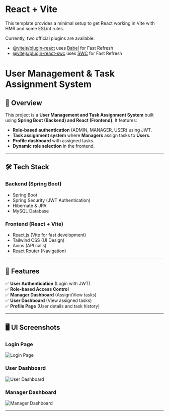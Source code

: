 # React + Vite

This template provides a minimal setup to get React working in Vite with HMR and some ESLint rules.

Currently, two official plugins are available:

- [@vitejs/plugin-react](https://github.com/vitejs/vite-plugin-react/blob/main/packages/plugin-react/README.md) uses [Babel](https://babeljs.io/) for Fast Refresh
- [@vitejs/plugin-react-swc](https://github.com/vitejs/vite-plugin-react-swc) uses [SWC](https://swc.rs/) for Fast Refresh

# **User Management & Task Assignment System**  

## 🚀 **Overview**  
This project is a **User Management and Task Assignment System** built using **Spring Boot (Backend) and React (Frontend)**. It features:  
- **Role-based authentication** (ADMIN, MANAGER, USER) using JWT.  
- **Task assignment system** where **Managers** assign tasks to **Users**.  
- **Profile dashboard** with assigned tasks.  
- **Dynamic role selection** in the frontend.  

---

## 🛠 **Tech Stack**  
### **Backend (Spring Boot)**
- Spring Boot  
- Spring Security (JWT Authentication)  
- Hibernate & JPA  
- MySQL Database  

### **Frontend (React + Vite)**
- React.js (Vite for fast development)  
- Tailwind CSS (UI Design)  
- Axios (API calls)  
- React Router (Navigation)  

---

## 🎯 **Features**  
✅ **User Authentication** (Login with JWT)  
✅ **Role-based Access Control**  
✅ **Manager Dashboard** (Assign/View tasks)  
✅ **User Dashboard** (View assigned tasks)  
✅ **Profile Page** (User details and task history)  

---

## 🖥️ **UI Screenshots**  

### **Login Page**  
![Login Page](./screenshots/login.png)  

### **User Dashboard**  
![User Dashboard](./screenshots/user-dashboard.png)  

### **Manager Dashboard**  
![Manager Dashboard](./screenshots/manager-dashboard.png)  

---
